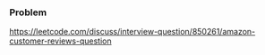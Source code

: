 ### Problem 
https://leetcode.com/discuss/interview-question/850261/amazon-customer-reviews-question